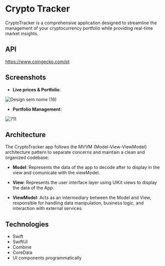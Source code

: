 # Crypto Tracker 

CryptoTracker is a comprehensive application designed to streamline the management of your cryptocurrency portfolio while providing real-time market insights.
## API 

https://www.coingecko.com/pt

## Screenshots

- **Live prices & Portfolio**:

![Design sem nome (16)](https://github.com/lucasnsp/UpYou/assets/122572631/d429b304-0a94-4854-b09a-45caf004c9d2)

- **Portfolio Management**:

![711](https://github.com/lucasnsp/UpYou/assets/122572631/4eceae03-8b76-4290-b45c-cee3fe119219)

## Architecture

The CryptoTracker app follows the MVVM (Model-View-ViewModel) architecture pattern to separate concerns and maintain a clean and organized codebase:

- **Model**: Represents the data of the app to decode after to display in the view and comunicate with the viewModel.

- **View**: Represents the user interface layer using UIKit views to display the data of the App.

- **ViewModel**: Acts as an intermediary between the Model and View, responsible for handling data manipulation, business logic, and interaction with external services.

## Technologies

- Swift
- SwiftUI
- Combine
- CoreData
- UI components programmatically
